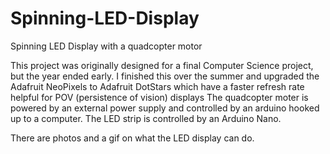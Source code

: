 # Spinning-LED-Display
Spinning LED Display with a quadcopter motor

This project was originally designed for a final Computer Science project, but the year ended early. 
I finished this over the summer and upgraded the Adafruit NeoPixels to Adafruit DotStars which have a faster refresh rate helpful for POV (persistence of vision) displays
The quadcopter moter is powered by an external power supply and controlled by an arduino hooked up to a computer.
The LED strip is controlled by an Arduino Nano.

There are photos and a gif on what the LED display can do.
